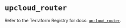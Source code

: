 # `upcloud_router`

Refer to the Terraform Registry for docs: [`upcloud_router`](https://registry.terraform.io/providers/upcloudltd/upcloud/5.23.1/docs/resources/router).
